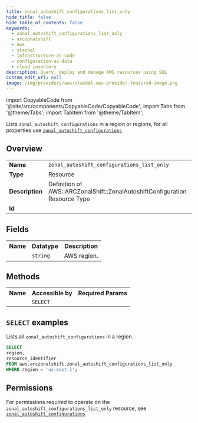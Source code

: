 ```yaml
---
title: zonal_autoshift_configurations_list_only
hide_title: false
hide_table_of_contents: false
keywords:
  - zonal_autoshift_configurations_list_only
  - arczonalshift
  - aws
  - stackql
  - infrastructure-as-code
  - configuration-as-data
  - cloud inventory
description: Query, deploy and manage AWS resources using SQL
custom_edit_url: null
image: /img/providers/aws/stackql-aws-provider-featured-image.png
---
```


import CopyableCode from '@site/src/components/CopyableCode/CopyableCode';
import Tabs from '@theme/Tabs';
import TabItem from '@theme/TabItem';

Lists <code>zonal_autoshift_configurations</code> in a region or regions, for all properties use <a href="/providers/aws/serviceName/zonal_autoshift_configurations/"><code>zonal_autoshift_configurations</code></a>

## Overview
<table><tbody>
<tr><td><b>Name</b></td><td><code>zonal_autoshift_configurations_list_only</code></td></tr>
<tr><td><b>Type</b></td><td>Resource</td></tr>
<tr><td><b>Description</b></td><td>Definition of AWS::ARCZonalShift::ZonalAutoshiftConfiguration Resource Type</td></tr>
<tr><td><b>Id</b></td><td><CopyableCode code="aws.arczonalshift.zonal_autoshift_configurations_list_only" /></td></tr>
</tbody></table>

## Fields
<table><tbody><tr><th>Name</th><th>Datatype</th><th>Description</th></tr><tr><td><CopyableCode code="region" /></td><td><code>string</code></td><td>AWS region.</td></tr>
</tbody></table>

## Methods

<table><tbody>
  <tr>
    <th>Name</th>
    <th>Accessible by</th>
    <th>Required Params</th>
  </tr>
  <tr>
    <td><CopyableCode code="list_resources" /></td>
    <td><code>SELECT</code></td>
    <td><CopyableCode code="region" /></td>
  </tr>
</tbody></table>

## `SELECT` examples
Lists all <code>zonal_autoshift_configurations</code> in a region.
```sql
SELECT
region,
resource_identifier
FROM aws.arczonalshift.zonal_autoshift_configurations_list_only
WHERE region = 'us-east-1';
```


## Permissions

For permissions required to operate on the <code>zonal_autoshift_configurations_list_only</code> resource, see <a href="/providers/aws/arczonalshift/zonal_autoshift_configurations/#permissions"><code>zonal_autoshift_configurations</code></a>

